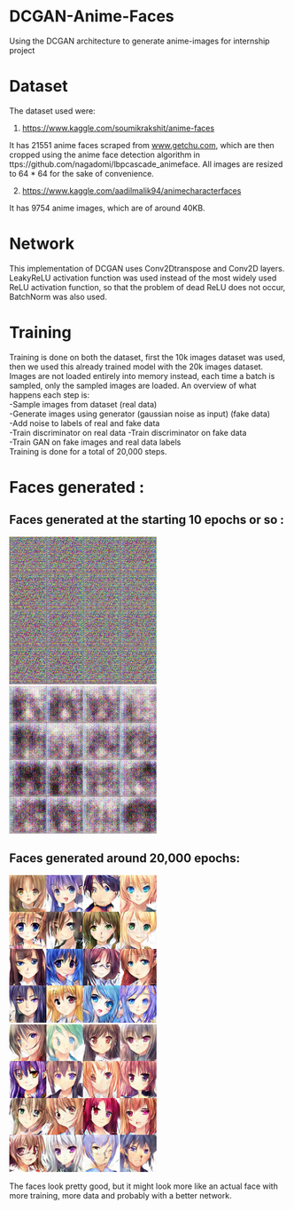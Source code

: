 # DCGAN-Anime-Faces

Using the DCGAN architecture to generate anime-images for internship project

# Dataset

The dataset used were:

1) https://www.kaggle.com/soumikrakshit/anime-faces

It has 21551 anime faces scraped from www.getchu.com, which are then cropped using the anime face detection algorithm in ttps://github.com/nagadomi/lbpcascade_animeface. All images are resized to 64 * 64 for the sake of convenience.


2) https://www.kaggle.com/aadilmalik94/animecharacterfaces

It has 9754 anime images, which are of around 40KB.

# Network

This implementation of DCGAN uses Conv2Dtranspose and Conv2D layers. LeakyReLU activation function was used instead of the most widely used ReLU activation function, so that the problem of dead ReLU does not occur, BatchNorm was also used.

# Training

Training is done on both the dataset, first the 10k images dataset was used, then we used this already trained model with the 20k images dataset. Images are not loaded entirely into memory instead, each time a batch is sampled, only the sampled images are loaded. An overview of what happens each step is:  
-Sample images from dataset (real data)  
-Generate images using generator (gaussian noise as input) (fake data)  
-Add noise to labels of real and fake data  
-Train discriminator on real data 
-Train discriminator on fake data  
-Train GAN on fake images and real data labels  
Training is done for a total of 20,000 steps.


# Faces generated :

## Faces generated at the starting 10 epochs or so :

![0020_image.png](https://github.com/Harshil2001/DCGAN-Anime-Faces/blob/master/images/0020_image.png)
![0070_image.png](https://github.com/Harshil2001/DCGAN-Anime-Faces/blob/master/images/0070_image.png)

## Faces generated around 20,000 epochs:

![17920_image03.png](https://github.com/Harshil2001/DCGAN-Anime-Faces/blob/master/images/17920_image03.png)
![19880_image03.png](https://github.com/Harshil2001/DCGAN-Anime-Faces/blob/master/images/19880_image03.png)

The faces look pretty good, but it might look more like an actual face with more training, more data and probably with a better network.
